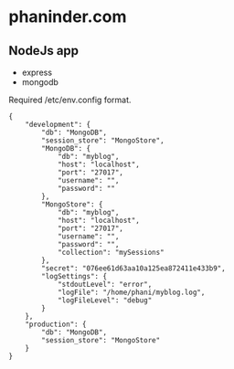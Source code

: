 phaninder.com
=============

NodeJs app
-------
 * express
 * mongodb


Required /etc/env.config format.

    {
    	"development": {
    		"db": "MongoDB",
    		"session_store": "MongoStore",
    		"MongoDB": {
    			"db": "myblog",
    			"host": "localhost",
    			"port": "27017",
    			"username": "",
    			"password": ""
    		},
    		"MongoStore": {
    			"db": "myblog",
    			"host": "localhost",
    			"port": "27017",
    			"username": "",
    			"password": "",
    			"collection": "mySessions"
    		},
    		"secret": "076ee61d63aa10a125ea872411e433b9",
    		"logSettings": {
    			"stdoutLevel": "error",
    			"logFile": "/home/phani/myblog.log",
    			"logFileLevel": "debug"
    		}
    	},
    	"production": {
    		"db": "MongoDB",
    		"session_store": "MongoStore"
    	}
    }
